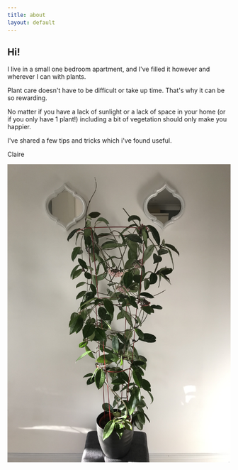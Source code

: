 ```yaml
---
title: about
layout: default
---
```



<!-- Text section -->
<section>
    <article>
        <div class="about">
        <div class="text-item">
                <h2>Hi!</h2>
                <p>I live in a small one bedroom apartment, and I've filled it however and wherever I can with plants.</p>
                <p>Plant care doesn't have to be difficult or take up time. That's why it can be so rewarding.</p>
                <p>No matter if you have a lack of sunlight or a lack of space in your home (or if you only have 1 plant!) including a bit of vegetation should only make you happier.</p>
                <p>I've shared a few tips and tricks which i've found useful.</p>
                <p>Claire</p>
            </div>
            <img src="/resources/images/plog/HoyaCarnosa.jpg" alt="Image of a Hoya Carnosa plant">
        </div>
    </article>
</section>